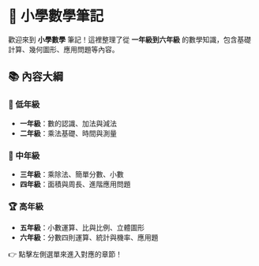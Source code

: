 # 📘 小學數學筆記

歡迎來到 **小學數學** 筆記！這裡整理了從 **一年級到六年級** 的數學知識，包含基礎計算、幾何圖形、應用問題等內容。

## 📚 內容大綱

### 🏫 低年級

- **一年級**：數的認識、加法與減法
- **二年級**：乘法基礎、時間與測量

### 📖 中年級

- **三年級**：乘除法、簡單分數、小數
- **四年級**：面積與周長、進階應用問題

### 🏆 高年級

- **五年級**：小數運算、比與比例、立體圖形
- **六年級**：分數四則運算、統計與機率、應用題

👉 點擊左側選單來進入對應的章節！
